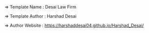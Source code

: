   =>  Template Name    : Desai Law Firm

  =>  Template Author  : Harshad Desai

  =>  Author Website   : https://harshaddesai04.github.io/Harshad_Desai/

  
